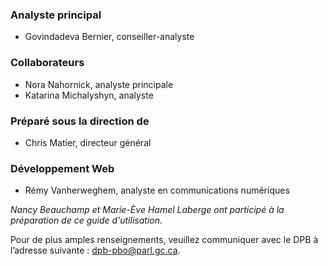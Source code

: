 ### Analyste principal
- Govindadeva Bernier, conseiller-analyste

### Collaborateurs
- Nora Nahornick, analyste principale
- Katarina Michalyshyn, analyste

### Préparé sous la direction de
- Chris Matier, directeur général

### Développement Web
- Rémy Vanherweghem, analyste en communications numériques

*Nancy Beauchamp et Marie-Ève Hamel Laberge ont participé à la préparation de ce guide d'utilisation.*

Pour de plus amples renseignements, veuillez communiquer avec le DPB à l’adresse suivante : [dpb-pbo@parl.gc.ca](mailto:dpb-pbo@parl.gc.ca).
